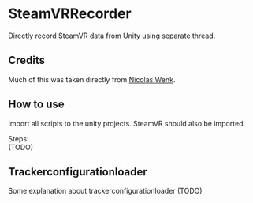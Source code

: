 # SteamVRRecorder
Directly record SteamVR data from Unity using separate thread.

## Credits
Much of this was taken directly from [Nicolas Wenk](https://github.com/nicolaswenk).

## How to use
Import all scripts to the unity projects. SteamVR should also be imported.

Steps:  
(TODO)

## Trackerconfigurationloader  
Some explanation about trackerconfigurationloader (TODO)